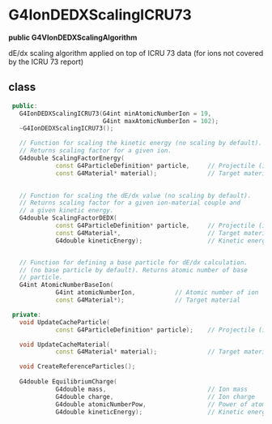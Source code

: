 <!-- G4IonDEDXScalingICRU73.md --- 
;; 
;; Description: 
;; Author: Hongyi Wu(吴鸿毅)
;; Email: wuhongyi@qq.com 
;; Created: 六 7月 14 08:13:46 2018 (+0800)
;; Last-Updated: 六 7月 14 08:15:21 2018 (+0800)
;;           By: Hongyi Wu(吴鸿毅)
;;     Update #: 1
;; URL: http://wuhongyi.cn -->

# G4IonDEDXScalingICRU73

**public G4VIonDEDXScalingAlgorithm**

dE/dx scaling algorithm applied on top of ICRU 73 data (for ions not covered by the ICRU 73 report) 

## class

```cpp
 public:
   G4IonDEDXScalingICRU73(G4int minAtomicNumberIon = 19,
                          G4int maxAtomicNumberIon = 102);
   ~G4IonDEDXScalingICRU73();

   // Function for scaling the kinetic energy (no scaling by default).
   // Returns scaling factor for a given ion.
   G4double ScalingFactorEnergy(
             const G4ParticleDefinition* particle,     // Projectile (ion) 
             const G4Material* material);              // Target material
                                                         

   // Function for scaling the dE/dx value (no scaling by default).
   // Returns scaling factor for a given ion-material couple and
   // a given kinetic energy.
   G4double ScalingFactorDEDX(
             const G4ParticleDefinition* particle,     // Projectile (ion) 
             const G4Material*,                        // Target material
             G4double kineticEnergy);                  // Kinetic energy


   // Function for defining a base particle for dE/dx calculation.
   // (no base particle by default). Returns atomic number of base
   // particle.
   G4int AtomicNumberBaseIon(
             G4int atomicNumberIon,           // Atomic number of ion 
             const G4Material*);              // Target material

 private:
   void UpdateCacheParticle(
             const G4ParticleDefinition* particle);    // Projectile (ion) 

   void UpdateCacheMaterial(
             const G4Material* material);              // Target material 

   void CreateReferenceParticles();
 
   G4double EquilibriumCharge(
             G4double mass,                            // Ion mass
             G4double charge,                          // Ion charge
             G4double atomicNumberPow,                 // Power of atomic nmb  
             G4double kineticEnergy);                  // Kinetic energy
```


<!-- G4IonDEDXScalingICRU73.md ends here -->
